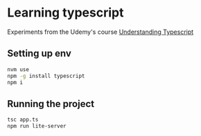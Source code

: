 # Learning typescript

Experiments from the Udemy's course [Understanding Typescript](https://www.udemy.com/course/understanding-typescript/)

## Setting up env

```bash
nvm use
npm -g install typescript
npm i
```

## Running the project

```bash
tsc app.ts
npm run lite-server
```
